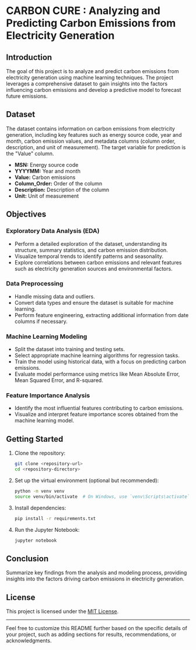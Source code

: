 
# CARBON CURE :  Analyzing and Predicting Carbon Emissions from Electricity Generation

## Introduction

The goal of this project is to analyze and predict carbon emissions from electricity generation using machine learning techniques. The project leverages a comprehensive dataset to gain insights into the factors influencing carbon emissions and develop a predictive model to forecast future emissions.

## Dataset

The dataset contains information on carbon emissions from electricity generation, including key features such as energy source code, year and month, carbon emission values, and metadata columns (column order, description, and unit of measurement). The target variable for prediction is the "Value" column.

- **MSN:** Energy source code
- **YYYYMM:** Year and month
- **Value:** Carbon emissions
- **Column_Order:** Order of the column
- **Description:** Description of the column
- **Unit:** Unit of measurement

## Objectives

### Exploratory Data Analysis (EDA)

- Perform a detailed exploration of the dataset, understanding its structure, summary statistics, and carbon emission distribution.
- Visualize temporal trends to identify patterns and seasonality.
- Explore correlations between carbon emissions and relevant features such as electricity generation sources and environmental factors.

### Data Preprocessing

- Handle missing data and outliers.
- Convert data types and ensure the dataset is suitable for machine learning.
- Perform feature engineering, extracting additional information from date columns if necessary.

### Machine Learning Modeling

- Split the dataset into training and testing sets.
- Select appropriate machine learning algorithms for regression tasks.
- Train the model using historical data, with a focus on predicting carbon emissions.
- Evaluate model performance using metrics like Mean Absolute Error, Mean Squared Error, and R-squared.

### Feature Importance Analysis

- Identify the most influential features contributing to carbon emissions.
- Visualize and interpret feature importance scores obtained from the machine learning model.

## Getting Started

1. Clone the repository:

   ```bash
   git clone <repository-url>
   cd <repository-directory>
   ```

2. Set up the virtual environment (optional but recommended):

   ```bash
   python -m venv venv
   source venv/bin/activate  # On Windows, use `venv\Scripts\activate`
   ```

3. Install dependencies:

   ```bash
   pip install -r requirements.txt
   ```

4. Run the Jupyter Notebook:

   ```bash
   jupyter notebook
   ```

## Conclusion

Summarize key findings from the analysis and modeling process, providing insights into the factors driving carbon emissions in electricity generation.

## License

This project is licensed under the [MIT License](LICENSE).

---

Feel free to customize this README further based on the specific details of your project, such as adding sections for results, recommendations, or acknowledgments.
